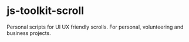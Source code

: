 # js-toolkit-scroll
Personal scripts for UI UX friendly scrolls. For personal, volunteering and business projects.
